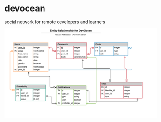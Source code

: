 # devocean
social network for remote developers and learners

<img src="docs/_Entity Relationship for DevOcean.png">
